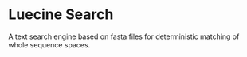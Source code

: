 Luecine Search
==============

A text search engine based on fasta files for deterministic matching of whole
sequence spaces.


